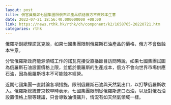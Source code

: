 ```yaml
---
layout: post
title: 俄官員稱如七國集團限俄石油產品價格俄方不做蝕本生意
date: 2022-07-21 18:56:40.000000000 +08:00
link: https://news.rthk.hk/rthk/ch/component/k2/1658765-20220721.htm
categories: rthk
---
```


俄羅斯副總理諾瓦克說，如果七國集團限制俄羅斯石油產品的價格，俄方不會做蝕本生意。

分管俄羅斯政府能源領域工作的諾瓦克接受直播節目訪問時說，如果七國集團試圖為俄羅斯石油設置價格上限，並低於俄羅斯的生產成本，俄方不會向世界市場供應石油，因為俄羅斯根本不可能蝕本經營。

近期七國集團一直討論各項措施，限制俄羅斯石油與天然氣出口，以打擊俄羅斯收入。俄羅斯總統普京較早時表示，七國集團限制從俄羅斯進口石油，以及對俄石油設置價格上限等建議，只會導致油價飆升，情況有如天然氣領域一樣。
